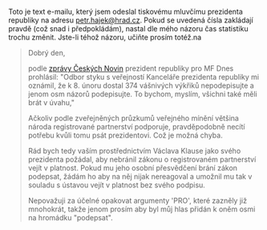 <!-- dcterms:identifier = riderweblog#224 -->
<!-- dcterms:title = Napište prezidentovi a podpořte zákon o registrovaném partnerství -->
<!-- dcterms:abstract = "Odbor styku s veřejností Kanceláře prezidenta republiky mi oznámil, že k 8. únoru dostal 374 vášnivých výkřiků nepodepisujte a jenom osm názorů podepisujte. To bychom, myslím, všichni také měli brát v úvahu." -->
<!-- np9:categoryId = 2 -->
<!-- x4w:category = Lidé a jiná zvěř -->
<!-- np9:authorId = 1 -->
<!-- np9:authorEmail = michal.valasek@altairis.cz -->
<!-- dcterms:creator = Michal Altair Valášek -->
<!-- dcterms:created = 2006-02-10T18:42:39.183+01:00 -->
<!-- dcterms:date = 2006-02-10T18:42:39.183+01:00 -->

Toto je text e-mailu, který jsem odeslal tiskovému mluvčímu prezidenta republiky na adresu [petr.hajek@hrad.cz](mailto:petr.hajek@hrad.cz). Pokud se uvedená čísla zakládají pravdě (což snad i předpokládám), nastal dle mého názoru čas statistiku trochu změnit. Jste-li téhož názoru, učiňte prosím totéž.na 

> Dobrý den,
> 
> podle [zprávy Českých Novin](http://www.ceskenoviny.cz/domov/index_view.php?id=172128) prezident republiky pro MF Dnes prohlásil: "Odbor styku s veřejností Kanceláře prezidenta republiky mi oznámil, že k 8. únoru dostal 374 vášnivých výkřiků nepodepisujte a jenom osm názorů podepisujte. To bychom, myslím, všichni také měli brát v úvahu,"
> 
> Ačkoliv podle zveřejněných průzkumů veřejného mínění většina národa registrované partnerství podporuje, pravděpodobně necítí potřebu kvůli tomu psát prezidentovi. Což je možná chyba.
> 
> Rád bych tedy vaším prostřednictvím Václava Klause jako svého prezidenta požádal, aby nebránil zákonu o registrovaném partnerství vejít v platnost. Pokud mu jeho osobní přesvědčení brání zákon podepsat, žádám ho aby na něj nijak nereagoval a umožnil mu tak v souladu s ústavou vejít v platnost bez svého podpisu.
> 
> Nepovažuji za účelné opakovat argumenty 'PRO', které zazněly již mnohokrát, takže jenom prosím aby byl můj hlas přidán k oněm osmi na hromádku "podepsat".
